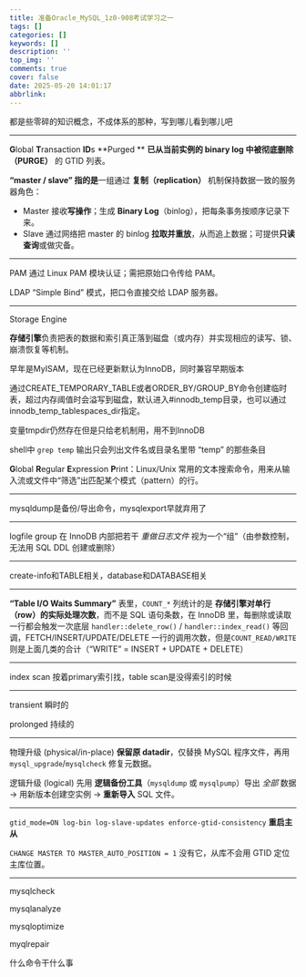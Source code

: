 ```yaml
---
title: 准备Oracle_MySQL_1z0-908考试学习之一
tags: []
categories: []
keywords: []
description: ''
top_img: ''
comments: true
cover: false
date: 2025-05-20 14:01:17
abbrlink:
---
```


都是些零碎的知识概念，不成体系的那种，写到哪儿看到哪儿吧

----

**G**lobal **T**ransaction **ID**s **Purged ** **已从当前实例的 binary log 中被彻底删除（PURGE）** 的 GTID 列表。

**“master / slave” 指的是**一组通过 **复制（replication）** 机制保持数据一致的服务器角色：

- Master 接收**写操作**；生成 **Binary Log**（binlog），把每条事务按顺序记录下来。
- Slave 通过网络把 master 的 binlog **拉取并重放**，从而追上数据；可提供**只读查询**或做灾备。

-----

PAM 通过 Linux PAM 模块认证；需把原始口令传给 PAM。

LDAP “Simple Bind” 模式，把口令直接交给 LDAP 服务器。

----

Storage Engine

**存储引擎**负责把表的数据和索引真正落到磁盘（或内存）并实现相应的读写、锁、崩溃恢复等机制。

早年是MyISAM，现在已经更新默认为InnoDB，同时兼容早期版本

通过CREATE_TEMPORARY_TABLE或者ORDER_BY/GROUP_BY命令创建临时表，超过内存阈值时会溢写到磁盘，默认进入#innodb_temp目录，也可以通过innodb_temp_tablespaces_dir指定。

变量tmpdir仍然存在但是只给老机制用，用不到InnoDB



shell中 `grep temp` 输出只会列出文件名或目录名里带 “temp” 的那些条目

**G**lobal **R**egular **E**xpression **P**rint：Linux/Unix 常用的文本搜索命令，用来从输入流或文件中“筛选”出匹配某个模式（pattern）的行。

---

mysqldump是备份/导出命令，mysqlexport早就弃用了

---

logfile group 在 InnoDB 内部把若干 *重做日志文件* 视为一个“组”（由参数控制，无法用 SQL DDL 创建或删除）

---

create-info和TABLE相关，database和DATABASE相关

---

 **“Table I/O Waits Summary”** 表里，`COUNT_*` 列统计的是 **存储引擎对单行（row）的实际处理次数**，而不是 SQL 语句条数，在 InnoDB 里，每删除或读取一行都会触发一次底层 `handler::delete_row()` / `handler::index_read()` 等回调，FETCH/INSERT/UPDATE/DELETE 一行的调用次数，但是`COUNT_READ/WRITE` 则是上面几类的合计（“WRITE” = INSERT + UPDATE + DELETE）

---

index scan 按着primary索引找，table scan是没得索引的时候

---

transient 瞬时的

prolonged 持续的

---

物理升级 (physical/in-place) **保留原 datadir**，仅替换 MySQL 程序文件，再用 `mysql_upgrade`/`mysqlcheck` 修复元数据。

逻辑升级 (logical) 先用 **逻辑备份工具**（`mysqldump` 或 `mysqlpump`）导出 *全部* 数据 → 用新版本创建空实例 → **重新导入** SQL 文件。

---

`gtid_mode=ON log-bin log-slave-updates enforce-gtid-consistency` **重启主从**

 `CHANGE MASTER TO MASTER_AUTO_POSITION = 1` 没有它，从库不会用 GTID 定位主库位置。

---

mysqlcheck

mysqlanalyze

mysqloptimize

myqlrepair

什么命令干什么事

